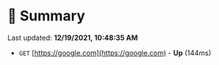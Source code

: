 # 📖 Summary
Last updated: **12/19/2021, 10:48:35 AM**

- `GET` [https://google.com](https://google.com) - **Up** (144ms)
